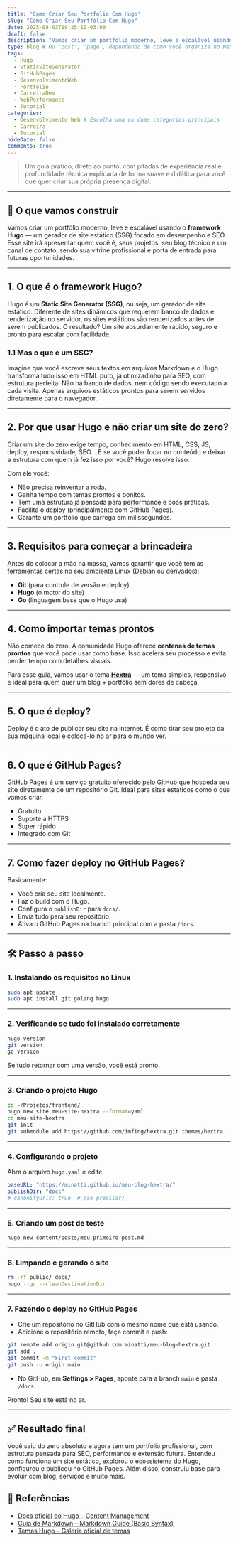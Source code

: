 ```yaml
---
title: 'Como Criar Seu Portfolio Com Hugo'
slug: "Como Criar Seu Portfólio Com Hugo"
date: 2025-08-03T19:25:10-03:00
draft: false
description: "Vamos criar um portfólio moderno, leve e escalável usando o framework Hugo com o tema hextra."
type: blog # Ou 'post', 'page', dependendo de como você organiza no Hextra
tags:
  - Hugo
  - StaticSiteGenerator
  - GitHubPages
  - DesenvolvimentoWeb
  - Portfólio
  - CarreiraDev
  - WebPerformance
  - Tutorial
categories:
  - Desenvolvimento Web # Escolha uma ou duas categorias principais
  - Carreira
  - Tutorial
hideDate: false
comments: true
---
```


> Um guia prático, direto ao ponto, com pitadas de experiência real e profundidade técnica explicada de forma suave e didática para você que quer criar sua própria presença digital.

---

## 🎯 O que vamos construir

Vamos criar um portfólio moderno, leve e escalável usando o **framework Hugo** — um gerador de site estático (SSG) focado em desempenho e SEO. Esse site irá apresentar quem você é, seus projetos, seu blog técnico e um canal de contato, sendo sua vitrine profissional e porta de entrada para futuras oportunidades.

---

## 1. O que é o framework Hugo?

Hugo é um **Static Site Generator (SSG)**, ou seja, um gerador de site estático. Diferente de sites dinâmicos que requerem banco de dados e renderização no servidor, os sites estáticos são renderizados antes de serem publicados. O resultado? Um site absurdamente rápido, seguro e pronto para escalar com facilidade.

### 1.1 Mas o que é um SSG?

Imagine que você escreve seus textos em arquivos Markdown e o Hugo transforma tudo isso em HTML puro, já otimizadinho para SEO, com estrutura perfeita. Não há banco de dados, nem código sendo executado a cada visita. Apenas arquivos estáticos prontos para serem servidos diretamente para o navegador.

---

## 2. Por que usar Hugo e não criar um site do zero?

Criar um site do zero exige tempo, conhecimento em HTML, CSS, JS, deploy, responsividade, SEO... E se você puder focar no conteúdo e deixar a estrutura com quem já fez isso por você? Hugo resolve isso.

Com ele você:

- Não precisa reinventar a roda.
- Ganha tempo com temas prontos e bonitos.
- Tem uma estrutura já pensada para performance e boas práticas.
- Facilita o deploy (principalmente com GitHub Pages).
- Garante um portfólio que carrega em milissegundos.

---

## 3. Requisitos para começar a brincadeira

Antes de colocar a mão na massa, vamos garantir que você tem as ferramentas certas no seu ambiente Linux (Debian ou derivados):

- **Git** (para controle de versão e deploy)
- **Hugo** (o motor do site)
- **Go** (linguagem base que o Hugo usa)

---

## 4. Como importar temas prontos

Não comece do zero. A comunidade Hugo oferece **centenas de temas prontos** que você pode usar como base. Isso acelera seu processo e evita perder tempo com detalhes visuais.

Para esse guia, vamos usar o tema [**Hextra**](https://github.com/imfing/hextra) — um tema simples, responsivo e ideal para quem quer um blog + portfólio sem dores de cabeça.

---

## 5. O que é deploy?

Deploy é o ato de publicar seu site na internet. É como tirar seu projeto da sua máquina local e colocá-lo no ar para o mundo ver.

---

## 6. O que é GitHub Pages?

GitHub Pages é um serviço gratuito oferecido pelo GitHub que hospeda seu site diretamente de um repositório Git. Ideal para sites estáticos como o que vamos criar.

- Gratuito
- Suporte a HTTPS
- Super rápido
- Integrado com Git

---

## 7. Como fazer deploy no GitHub Pages?

Basicamente:

- Você cria seu site localmente.
- Faz o build com o Hugo.
- Configura o `publishDir` para `docs/`.
- Envia tudo para seu repositório.
- Ativa o GitHub Pages na branch principal com a pasta `/docs`.

---

## 🛠️ Passo a passo

### 1. Instalando os requisitos no Linux

```bash
sudo apt update
sudo apt install git golang hugo
```

---

### 2. Verificando se tudo foi instalado corretamente

```bash
hugo version
git version
go version
```

Se tudo retornar com uma versão, você está pronto.

---

### 3. Criando o projeto Hugo

```bash
cd ~/Projetos/frontend/
hugo new site meu-site-hextra --format=yaml
cd meu-site-hextra
git init
git submodule add https://github.com/imfing/hextra.git themes/hextra
```

---

### 4. Configurando o projeto

Abra o arquivo `hugo.yaml` e edite:

```yaml
baseURL: "https://minatti.github.io/meu-blog-hextra/"
publishDir: "docs"
# canonifyurls: true  # (se precisar)
```

---

### 5. Criando um post de teste

```bash
hugo new content/posts/meu-primeiro-post.md
```

---

### 6. Limpando e gerando o site

```bash
rm -rf public/ docs/
hugo --gc --cleanDestinationDir
```

---

### 7. Fazendo o deploy no GitHub Pages

- Crie um repositório no GitHub com o mesmo nome que está usando.
- Adicione o repositório remoto, faça commit e push:

```bash
git remote add origin git@github.com:minatti/meu-blog-hextra.git
git add .
git commit -m "First commit"
git push -u origin main
```

- No GitHub, em **Settings > Pages**, aponte para a branch `main` e pasta `/docs`.

Pronto! Seu site está no ar.

---

## ✅ Resultado final

Você saiu do zero absoluto e agora tem um portfólio profissional, com estrutura pensada para SEO, performance e extensão futura. Entendeu como funciona um site estático, explorou o ecossistema do Hugo, configurou e publicou no GitHub Pages. Além disso, construiu base para evoluir com blog, serviços e muito mais.


## 🔗 Referências

- [Docs oficial do Hugo – Content Management](https://gohugo.io/content-management/)
- [Guia de Markdown – Markdown Guide (Basic Syntax)](https://www.markdownguide.org/basic-syntax/)
- [Temas Hugo – Galeria oficial de temas](https://themes.gohugo.io/)

